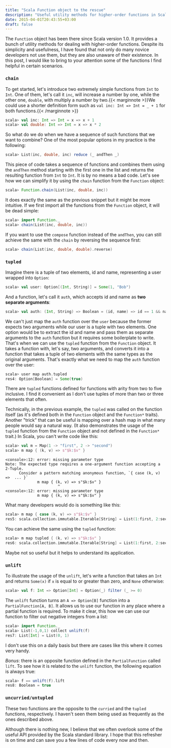 ```yaml
---
title: "Scala Function object to the rescue"
description: "Useful utility methods for higher-order functions in Scala's Function object"
date: 2015-04-01T20:43:55+03:00
draft: false
---
```


The `Function` object has been there since Scala version 1.0. It provides a bunch of utility methods for dealing with higher-order functions. Despite its simplicity and usefulness, I have found that not only do many novice developers not use them, but they are also unaware of their existence. In this post, I would like to bring to your attention some of the functions I find helpful in certain scenarios.

### `chain`

To get started, let's introduce two extremely simple functions from `Int` to `Int`. One of them, let's call it `inc`, will increase a number by one, while the other one, `double`, with multiply a number by two.{{< marginnote >}}We could use a shorter definition form such as `val inc: Int => Int = _ + 1` for both functions.{{< /marginnote >}}
```scala
scala> val inc: Int => Int = x => x + 1
scala> val double: Int => Int = x => x * 2
```
So what do we do when we have a sequence of such functions that we want to combine? One of the most popular options in my practice is the following:
``` scala
scala> List(inc, double, inc) reduce (_ andThen _)
```
This piece of code takes a sequence of functions and combines them using the `andThen` method starting with the first one in the list and returns the resulting function from `Int` to `Int`. It is by no means a bad code. Let's see how we can simplify it by using the `chain` function from the `Function` object:
``` scala
scala> Function.chain(List(inc, double, inc))
```
It does exactly the same as the previous snippet but it might be more intuitive. If we first import all the functions from the `Function` object, it will be dead simple:
``` scala
scala> import Function._
scala> chain(List(inc, double, inc))
```
If you want to use the `compose` function instead of the `andThen`, you can still achieve the same with the `chain` by reversing the sequence first:
``` scala
scala> chain(List(inc, double, double).reverse)
```

### `tupled`

Imagine there is a tuple of two elements, id and name, representing a user wrapped into `Option`:
``` scala
scala> val user: Option[(Int, String)] = Some(1, "Bob")
```
And a function, let's call it `auth`, which accepts id and name as **two separate arguments**:
``` scala
scala> val auth: (Int, String) => Boolean = (id, name) => id == 1 && name == "Bob"
```
We can't just map the `auth` function over the `user` because the former expects two arguments while our user is a tuple with two elements. One option would be to extract the id and name and pass them as separate arguments to the `auth` function but it requires some boilerplate to write. That's when we can use the `tupled` function from the `Function` object. It takes a function with, let's say, two arguments, and converts it into a function that takes a tuple of two elements with the same types as the original arguments. That's exactly what we need to map the `auth` function over the user:
``` scala
scala> user map auth.tupled
res4: Option[Boolean] = Some(true)
```
There are `tupled` functions defined for functions with arity from two to five inclusive. I find it convenient as I don't use tuples of more than two or three elements that often.

Technically, in the previous example, the `tupled` was called on the function itself (as it's defined both in the `Function` object and the `Function*` traits). Another "trick" that can be useful is mapping over a hash map in what many people would say a natural way. (It also demonstrates the usage of the `tupled` function from the `Function` object and not defined in the `Function*` trait.) In Scala, you can't write code like this:
``` scala
scala> val m = Map(1 -> "first", 2 -> "second")
scala> m map { (k, v) => s"$k:$v" }
```
```
<console>:12: error: missing parameter type
Note: The expected type requires a one-argument function accepting a 2-Tuple.
      Consider a pattern matching anonymous function, `{ case (k, v) =>  ... }`
              m map { (k, v) => s"$k:$v" }
                       ^
<console>:12: error: missing parameter type
              m map { (k, v) => s"$k:$v" }
```
What many developers would do is something like this:
``` scala
scala> m map { case (k, v) => s"$k:$v" }
res5: scala.collection.immutable.Iterable[String] = List(1:first, 2:second)
```
You can achieve the same using the `tupled` function:
``` scala
scala> m map tupled { (k, v) => s"$k:$v" }
res6: scala.collection.immutable.Iterable[String] = List(1:first, 2:second)
```
Maybe not so useful but it helps to understand its application.

### `unlift`

To illustrate the usage of the `unlift`, let's write a function that takes an `Int` and returns `Some(x)` if `x` is equal to or greater than zero, and `None` otherwise:
``` scala
scala> val f: Int => Option[Int] = Option(_) filter (_ >= 0)
```
The `unlift` function turns an `A => Option[B]` function into a `PartialFunction[A, B]`. It allows us to use our function in any place where a partial function is required. To make it clear, this how we can use our function to filter out negative integers from a list:
``` scala
scala> import Function._
scala> List(-1,0,1) collect unlift(f)
res7: List[Int] = List(0, 1)
```
I don't use this on a daily basis but there are cases like this where it comes very handy.

_Bonus_: there is an opposite function defined in the `PartialFunction` called `lift`. To see how it is related to the `unlift` function, the following equation is always true:
``` scala
scala> f == unlift(f).lift
res8: Boolean = true
```

### `uncurried/untupled`

These two functions are the opposite to the `curried` and the `tupled` functions, respectively. I haven't seen them being used as frequently as the ones described above.

Although there is nothing new, I believe that we often overlook some of the useful API provided by the Scala standard library. I hope that this refresher is on time and can save you a few lines of code every now and then.
